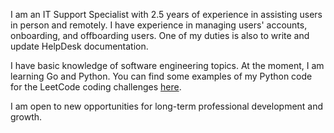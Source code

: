 I am an IT Support Specialist with 2.5 years of experience in assisting users in person and remotely. I have experience in managing users' accounts, onboarding, and offboarding users. One of my duties is also to write and update HelpDesk documentation. 

I have basic knowledge of software engineering topics. At the moment, I am learning Go and Python. You can find some examples of my Python code for the LeetCode coding challenges [here](https://github.com/milangrahovac/leetcode-python).

I am open to new opportunities for long-term professional development and growth. 
